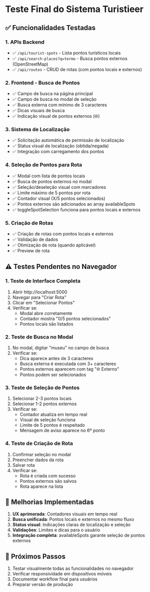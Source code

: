 # Teste Final do Sistema Turistieer

## ✅ Funcionalidades Testadas

### 1. APIs Backend
- ✅ `/api/tourist-spots` - Lista pontos turísticos locais
- ✅ `/api/search-places?q=termo` - Busca pontos externos (OpenStreetMap)
- ✅ `/api/routes` - CRUD de rotas (com pontos locais e externos)

### 2. Frontend - Busca de Pontos
- ✅ Campo de busca na página principal
- ✅ Campo de busca no modal de seleção
- ✅ Busca externa com mínimo de 3 caracteres
- ✅ Dicas visuais de busca
- ✅ Indicação visual de pontos externos (🌐)

### 3. Sistema de Localização
- ✅ Solicitação automática de permissão de localização
- ✅ Status visual de localização (obtida/negada)
- ✅ Integração com carregamento dos pontos

### 4. Seleção de Pontos para Rota
- ✅ Modal com lista de pontos locais
- ✅ Busca de pontos externos no modal
- ✅ Seleção/deseleção visual com marcadores
- ✅ Limite máximo de 5 pontos por rota
- ✅ Contador visual (X/5 pontos selecionados)
- ✅ Pontos externos são adicionados ao array availableSpots
- ✅ toggleSpotSelection funciona para pontos locais e externos

### 5. Criação de Rotas
- ✅ Criação de rotas com pontos locais e externos
- ✅ Validação de dados
- ✅ Otimização de rota (quando aplicável)
- ✅ Preview de rota

## ⚠️ Testes Pendentes no Navegador

### 1. Teste de Interface Completa
1. Abrir http://localhost:5000
2. Navegar para "Criar Rota"
3. Clicar em "Selecionar Pontos"
4. Verificar se:
   - Modal abre corretamente
   - Contador mostra "0/5 pontos selecionados"
   - Pontos locais são listados
   
### 2. Teste de Busca no Modal
1. No modal, digitar "museu" no campo de busca
2. Verificar se:
   - Dica aparece antes de 3 caracteres
   - Busca externa é executada com 3+ caracteres
   - Pontos externos aparecem com tag "🌐 Externo"
   - Pontos podem ser selecionados

### 3. Teste de Seleção de Pontos
1. Selecionar 2-3 pontos locais
2. Selecionar 1-2 pontos externos
3. Verificar se:
   - Contador atualiza em tempo real
   - Visual de seleção funciona
   - Limite de 5 pontos é respeitado
   - Mensagem de aviso aparece no 6º ponto

### 4. Teste de Criação de Rota
1. Confirmar seleção no modal
2. Preencher dados da rota
3. Salvar rota
4. Verificar se:
   - Rota é criada com sucesso
   - Pontos externos são salvos
   - Rota aparece na lista

## 🔧 Melhorias Implementadas

1. **UX aprimorada**: Contadores visuais em tempo real
2. **Busca unificada**: Pontos locais e externos no mesmo fluxo
3. **Status visual**: Indicações claras de localização e seleção
4. **Validações**: Limites e dicas para o usuário
5. **Integração completa**: availableSpots garante seleção de pontos externos

## 📝 Próximos Passos

1. Testar visualmente todas as funcionalidades no navegador
2. Verificar responsividade em dispositivos móveis
3. Documentar workflow final para usuários
4. Preparar versão de produção
